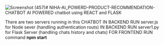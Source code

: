 ![Screenshot (457)](https://github.com/user-attachments/assets/cb08e6b2-b1e3-4c2a-9e8c-67d7e05deae5)# NIHA-AI_POWERD-PRODUCT-RECOMMENDATION-CHATBOT
AI POWERED chatbot using REACT and FLASK

There are two servers running in this CHATBOT 
IN BACKEND RUN server.js for Node sever (handling authentication routs)
IN BACKEND RUN server1.py for Flask Server (handling chats history and chats)
FOR FRONTEND RUN command **npm start**




